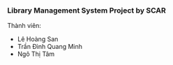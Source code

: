 ### Library Management System Project by SCAR

Thành viên:
* Lê Hoàng San
* Trần Đình Quang Minh
* Ngô Thị Tâm
